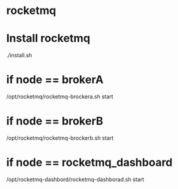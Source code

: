 # rocketmq
# Install rocketmq
./install.sh

# if node == brokerA
/opt/rocketmq/rocketmq-brockera.sh start
# if node == brokerB
/opt/rocketmq/rocketmq-brockerb.sh start
# if node == rocketmq_dashboard
/opt/rocketmq-dashbord/rocketmq-dashborad.sh start
